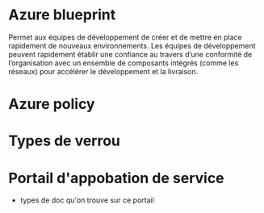# Azure blueprint
Permet aux équipes de développement de créer et de mettre en place rapidement de nouveaux environnements. Les équipes de développement peuvent rapidement établir une confiance au travers d’une conformité de l’organisation avec un ensemble de composants intégrés (comme les réseaux) pour accélérer le développement et la livraison.
# Azure policy
# Types de verrou
# Portail d'appobation de service

- types de doc qu'on trouve sur ce portail